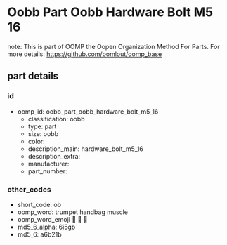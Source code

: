 # Oobb Part Oobb Hardware Bolt M5 16  

note: This is part of OOMP the Oopen Organization Method For Parts. For more details: https://github.com/oomlout/oomp_base

##  part details





### id
* oomp_id: oobb_part_oobb_hardware_bolt_m5_16
  * classification: oobb
  * type: part
  * size: oobb
  * color: 
  * description_main: hardware_bolt_m5_16
  * description_extra: 
  * manufacturer: 
  * part_number: 

### other_codes
* short_code: ob
* oomp_word: trumpet handbag muscle
* oomp_word_emoji :trumpet: :handbag: :muscle:
* md5_6_alpha: 6i5gb
* md5_6: a6b21b